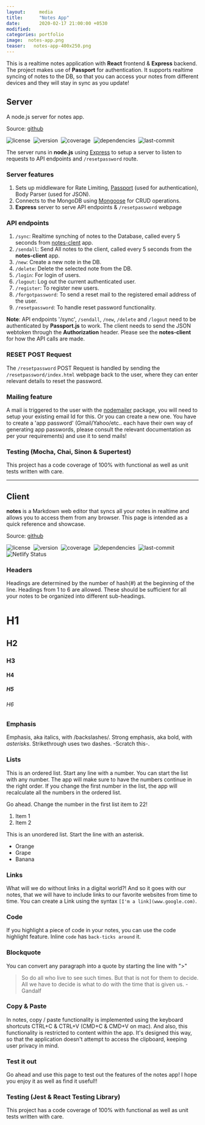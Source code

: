 ```yaml
---
layout:     media
title:      "Notes App"
date:       2020-02-17 21:00:00 +0530
modified:   
categories: portfolio
image:  notes-app.png
teaser:   notes-app-400x250.png
---
```

This is a realtime notes application with **React** frontend & **Express** backend. The project makes use of **Passport** for authentication. It supports realtime syncing of notes to the DB, so that you can access your notes from different devices and they will stay in sync as you update!

## Server

A node.js server for notes app.

Source: [github](https://github.com/raravi/notes-server)

![license](https://img.shields.io/github/license/raravi/notes-server)&nbsp;&nbsp;![version](https://img.shields.io/github/package-json/v/raravi/notes-server)&nbsp;&nbsp;![coverage](https://img.shields.io/codecov/c/gh/raravi/notes-server)&nbsp;&nbsp;![dependencies](https://img.shields.io/depfu/raravi/notes-server)&nbsp;&nbsp;![last-commit](https://img.shields.io/github/last-commit/raravi/notes-server)

The server runs in **node.js** using [Express](https://expressjs.com/) to setup a server to listen to requests to API endpoints and `/resetpassword` route.

### Server features

1. Sets up middleware for Rate Limiting, [Passport](http://www.passportjs.org/) (used for authentication), Body Parser (used for JSON).
2. Connects to the MongoDB using [Mongoose](https://mongoosejs.com/docs/guide.html) for CRUD operations.
3. **Express** server to serve API endpoints & `/resetpassword` webpage

### API endpoints

1. `/sync`: Realtime synching of notes to the Database, called every 5 seconds from [notes-clent](https://github.com/raravi/notes-client) app.
2. `/sendall`: Send All notes to the client, called every 5 seconds from the **notes-client** app.
3. `/new`: Create a new note in the DB.
4. `/delete`: Delete the selected note from the DB.
5. `/login`: For login of users.
6. `/logout`: Log out the current authenticated user.
7. `/register`: To register new users.
8. `/forgotpassword`: To send a reset mail to the registered email address of the user.
9. `/resetpassword`: To handle reset password functionality.

**Note**: API endpoints '/sync', `/sendall`, `/new`, `/delete` and `/logout` need to be authenticated by **Passport.js** to work. The client needs to send the JSON webtoken through the **Authorization** header. Please see the **notes-client** for how the API calls are made.

### RESET POST Request

The `/resetpassword` POST Request is handled by sending the `/resetpassword/index.html` webpage back to the user, where they can enter relevant details to reset the password.

### Mailing feature

A mail is triggered to the user with the [nodemailer](https://nodemailer.com/usage/) package, you will need to setup your existing email Id for this. Or you can create a new one. You have to create a 'app password' (Gmail/Yahoo/etc.. each have their own way of generating app passwords, please consult the relevant documentation as per your requirements) and use it to send mails!

### Testing (Mocha, Chai, Sinon & Supertest)

This project has a code coverage of 100% with functional as well as unit tests written with care.

---
## Client

**notes** is a Markdown web editor that syncs all your notes in realtime and allows you to access them from any browser. This page is intended as a quick reference and showcase.

Source: [github](https://github.com/raravi/notes-client)

![license](https://img.shields.io/github/license/raravi/notes-client)&nbsp;&nbsp;![version](https://img.shields.io/github/package-json/v/raravi/notes-client)&nbsp;&nbsp;![coverage](https://img.shields.io/codecov/c/gh/raravi/notes-client)&nbsp;&nbsp;![dependencies](https://img.shields.io/depfu/raravi/notes-client)&nbsp;&nbsp;![last-commit](https://img.shields.io/github/last-commit/raravi/notes-client)&nbsp;&nbsp;![Netlify Status](https://api.netlify.com/api/v1/badges/d150a33a-1e50-49ee-a7a2-048d515a574e/deploy-status)

### Headers

Headings are determined by the number of hash(#) at the beginning of the line. Headings from 1 to 6 are allowed. These should be sufficient for all your notes to be organized into different sub-headings.
# H1
## H2
### H3
#### H4
##### H5
###### H6

### Emphasis

Emphasis, aka italics, with /backslashes/.
Strong emphasis, aka bold, with *asterisks*.
Strikethrough uses two dashes. -Scratch this-.

### Lists

This is an ordered list. Start any line with a number. You can start the list with any number. The app will make sure to have the numbers continue in the right order. If you change the first number in the list, the app will recalculate all the numbers in the ordered list.

Go ahead. Change the number in the first list item to 22!
1. Item 1
2. Item 2

This is an unordered list. Start the line with an asterisk.
* Orange
* Grape
* Banana

### Links

What will we do without links in a digital world?! And so it goes with our notes, that we will have to include links to our favorite websites from time to time. You can create a Link using the syntax `[I'm a link](www.google.com)`.

### Code

If you highlight a piece of code in your notes, you can use the code highlight feature. Inline `code` has `back-ticks around` it.

### Blockquote

You can convert any paragraph into a quote by starting the line with ">"

> So do all who live to see such times. But that is not for them to decide. All we have to decide is what to do with the time that is given us. - Gandalf

### Copy & Paste

In notes, copy / paste functionality is implemented using the keyboard shortcuts CTRL+C & CTRL+V (CMD+C & CMD+V on mac). And also, this functionality is restricted to content within the app. It's designed this way, so that the application doesn't attempt to access the clipboard, keeping user privacy in mind.

### Test it out

Go ahead and use this page to test out the features of the notes app!
I hope you enjoy it as well as find it useful!!

### Testing (Jest & React Testing Library)

This project has a code coverage of 100% with functional as well as unit tests written with care.
